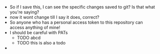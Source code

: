 - So if I save this, I can see the specific changes saved to git? Is that what you're saying?
- now it wont change till I say it does, correct?
- So anyone who has a personal access token to this repository can access anything of mine!
- I should be careful with PATs
	- TODO abcd
	- TODO  this is also a todo
-